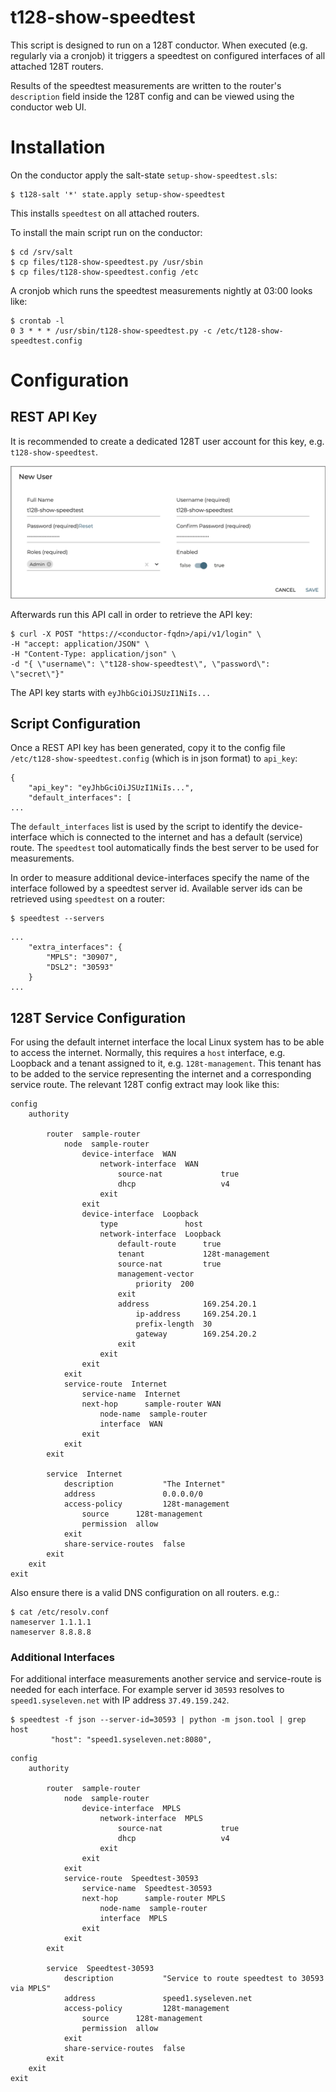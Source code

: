 # t128-show-speedtest
This script is designed to run on a 128T conductor.
When executed (e.g. regularly via a cronjob) it triggers a speedtest on configured interfaces of all attached 128T routers.

Results of the speedtest measurements are written to the router's `description` field inside the 128T config and can be viewed using the conductor web UI.

# Installation
On the conductor apply the salt-state `setup-show-speedtest.sls`:

```
$ t128-salt '*' state.apply setup-show-speedtest
```
This installs `speedtest` on all attached routers.

To install the main script run on the conductor:

```
$ cd /srv/salt
$ cp files/t128-show-speedtest.py /usr/sbin
$ cp files/t128-show-speedtest.config /etc
```
A cronjob which runs the speedtest measurements nightly at 03:00 looks like:

```
$ crontab -l
0 3 * * * /usr/sbin/t128-show-speedtest.py -c /etc/t128-show-speedtest.config
```

# Configuration
## REST API Key
It is recommended to create a dedicated 128T user account for this key, e.g. `t128-show-speedtest`.

![](create-api-user.png)

Afterwards run this API call in order to retrieve the API key:

```
$ curl -X POST "https://<conductor-fqdn>/api/v1/login" \
-H "accept: application/JSON" \
-H "Content-Type: application/json" \
-d "{ \"username\": \"t128-show-speedtest\", \"password\": \"secret\"}"
```
The API key starts with `eyJhbGciOiJSUzI1NiIs...`

## Script Configuration
Once a REST API key has been generated, copy it to the config file `/etc/t128-show-speedtest.config` (which is in json format) to `api_key`:

```
{
    "api_key": "eyJhbGciOiJSUzI1NiIs...",
    "default_interfaces": [
...
```

The `default_interfaces` list is used by the script to identify the device-interface which is connected to the internet and has a default (service) route.
The `speedtest` tool automatically finds the best server to be used for measurements.

In order to measure additional device-interfaces specify the name of the interface followed by a speedtest server id.
Available server ids can be retrieved using `speedtest` on a router:
 
```
$ speedtest --servers
```

```
...
    "extra_interfaces": {
        "MPLS": "30907",
        "DSL2": "30593"
    }
...
```   


## 128T Service Configuration
For using the default internet interface the local Linux system has to be able to access the internet.
Normally, this requires a `host` interface, e.g. Loopback and a tenant assigned to it, e.g. `128t-management`.
This tenant has to be added to the service representing the internet and a corresponding service route.
The relevant 128T config extract may look like this:

```
config
    authority

        router  sample-router
            node  sample-router
                device-interface  WAN
                    network-interface  WAN
                        source-nat             true
                        dhcp                   v4
                    exit
                exit
                device-interface  Loopback
                    type               host
                    network-interface  Loopback
                        default-route      true
                        tenant             128t-management
                        source-nat         true
                        management-vector
                            priority  200
                        exit
                        address            169.254.20.1
                            ip-address     169.254.20.1
                            prefix-length  30
                            gateway        169.254.20.2
                        exit
                    exit
                exit
            exit
            service-route  Internet
                service-name  Internet
                next-hop      sample-router WAN
                    node-name  sample-router
                    interface  WAN
                exit
            exit
        exit

        service  Internet
            description           "The Internet"
            address               0.0.0.0/0
            access-policy         128t-management
                source      128t-management
                permission  allow
            exit
            share-service-routes  false
        exit
    exit
exit
```

Also ensure there is a valid DNS configuration on all routers. e.g.:

```
$ cat /etc/resolv.conf
nameserver 1.1.1.1
nameserver 8.8.8.8
```

### Additional Interfaces

For additional interface measurements another service and service-route is needed for each interface. For example server id `30593` resolves to `speed1.syseleven.net` with IP address `37.49.159.242`.

```
$ speedtest -f json --server-id=30593 | python -m json.tool | grep host
         "host": "speed1.syseleven.net:8080",
```

```
config
    authority

        router  sample-router
            node  sample-router
                device-interface  MPLS
                    network-interface  MPLS
                        source-nat             true
                        dhcp                   v4
                    exit
                exit
            exit
            service-route  Speedtest-30593
                service-name  Speedtest-30593
                next-hop      sample-router MPLS
                    node-name  sample-router
                    interface  MPLS
                exit
            exit
        exit

        service  Speedtest-30593
            description           "Service to route speedtest to 30593 via MPLS"
            address               speed1.syseleven.net
            access-policy         128t-management
                source      128t-management
                permission  allow
            exit
            share-service-routes  false
        exit
    exit
exit
```
